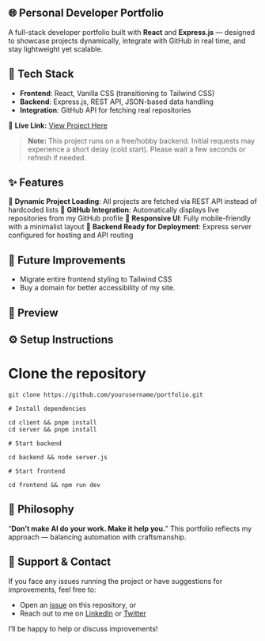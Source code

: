 ## 🌐 Personal Developer Portfolio

A full-stack developer portfolio built with **React** and **Express.js** — designed to showcase projects dynamically, integrate with GitHub in real time, and stay lightweight yet scalable.

## 🚀 Tech Stack

- **Frontend**: React, Vanilla CSS (transitioning to Tailwind CSS)
- **Backend**: Express.js, REST API, JSON-based data handling
- **Integration**: GitHub API for fetching real repositories

🔗 **Live Link:** [View Project Here](https://personal-dev-portfolio-front-git-6b1edc-rohanmishra47s-projects.vercel.app/)

> **Note:** This project runs on a free/hobby backend. Initial requests may experience a short delay (cold start). Please wait a few seconds or refresh if needed.

## ✨ Features

🔹 **Dynamic Project Loading**: All projects are fetched via REST API instead of hardcoded lists
🔹 **GitHub Integration**: Automatically displays live repositories from my GitHub profile
🔹 **Responsive UI**: Fully mobile-friendly with a minimalist layout
🔹 **Backend Ready for Deployment**: Express server configured for hosting and API routing

## 🧩 Future Improvements

- Migrate entire frontend styling to Tailwind CSS
- Buy a domain for better accessibility of my site.

## 📸 Preview

## ⚙️ Setup Instructions

# Clone the repository

```
git clone https://github.com/yourusername/portfolio.git

# Install dependencies

cd client && pnpm install
cd server && pnpm install

# Start backend

cd backend && node server.js

# Start frontend

cd frontend && npm run dev
```

## 🧠 Philosophy

“**Don’t make AI do your work. Make it help you.**”
This portfolio reflects my approach — balancing automation with craftsmanship.

## 💬 Support & Contact

If you face any issues running the project or have suggestions for improvements, feel free to:

- Open an [issue](https://github.com/RohanMishra47/personal-dev-portfolio/issues) on this repository, or
- Reach out to me on [LinkedIn](https://www.linkedin.com/in/rohan-mishra-6391bb372/) or [Twitter](https://x.com/RohanMishr19102)

I’ll be happy to help or discuss improvements!

